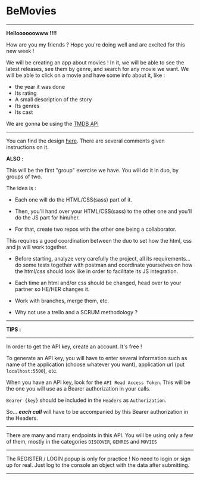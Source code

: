 # BeMovies

---

**Helloooooowww !!!!**

How are you my friends ? Hope you're doing well and are excited for this new week !

We will be creating an app about movies ! In it, we will be able to see the latest releases, see them by genre, and search for any movie we want. We will be able to click on a movie and have some info about it, like :

- the year it was done
- Its rating
- A small description of the story
- Its genres
- Its cast

We are gonna be using the [TMDB API](https://developer.themoviedb.org/reference/intro/getting-started)

---

You can find the design [here](https://www.figma.com/file/jT6U3cABdKEUDRVTUJSbQd/BeMovies?type=design&node-id=0%3A1&mode=dev). There are several comments given instructions on it.

**ALSO :**

This will be the first "group" exercise we have. You will do it in duo, by groups of two.

The idea is :

- Each one will do the HTML/CSS(sass) part of it.
- Then, you'll hand over your HTML/CSS(sass) to the other one and you'll do the JS part for him/her.

- For that, create two repos with the other one being a collaborator.

This requires a good coordination between the duo to set how the html, css and js will work together.

- Before starting, analyze very carefully the project, all its requirements... do some tests together with postman and coordinate yourselves on how the html/css should look like in order to facilitate its JS integration.

- Each time an html and/or css should be changed, head over to your partner so HE/HER changes it.

- Work with branches, merge them, etc.

- Why not use a trello and a SCRUM methodology ?

---

**TIPS :**

---

In order to get the API key, create an account. It's free !

To generate an API key, you will have to enter several information such as name of the application (choose whatever you want), application url (put `localhost:5500`), etc.

When you have an API key, look for the `API Read Access Token`. This will be the one you will use as a Bearer authorization in your calls.

`Bearer {key}` should be included in the `Headers` as `Authorization`.

So... **_each call_** will have to be accompanied by this Bearer authorization in the Headers.

---

There are many and many endpoints in this API. You will be using only a few of them, mostly in the categories `DISCOVER`, `GENRES` and `MOVIES`

---

The REGISTER / LOGIN popup is only for practice ! No need to login or sign up for real. Just log to the console an object with the data after submitting.

---
